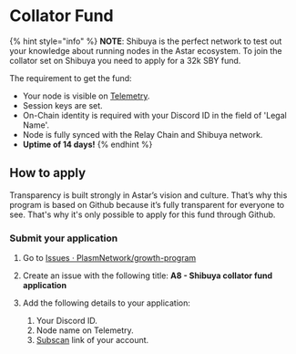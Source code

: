 # Collator Fund

{% hint style="info" %}
**NOTE**: Shibuya is the perfect network to test out your knowledge about running nodes in the Astar ecosystem. To join the collator set on Shibuya you need to apply for a 32k SBY fund.

The requirement to get the fund:

* Your node is visible on [Telemetry](https://telemetry.polkadot.io/#/0xddb89973361a170839f80f152d2e9e38a376a5a7eccefcade763f46a8e567019).
* Session keys are set.
* On-Chain identity is required with your Discord ID in the field of 'Legal Name'.
* Node is fully synced with the Relay Chain and Shibuya network.
* **Uptime of 14 days!**
{% endhint %}

## How to apply

Transparency is built strongly in Astar’s vision and culture. That’s why this program is based on Github because it’s fully transparent for everyone to see. That's why it's only possible to apply for this fund through Github.

### Submit your application

1. Go to [Issues · PlasmNetwork/growth-program](https://github.com/PlasmNetwork/growth-program/issues)
2. Create an issue with the following title: **A8 - Shibuya collator fund application**
3.  Add the following details to your application:

    1. Your Discord ID.
    2. Node name on Telemetry.
    3. [Subscan](https://shibuya.subscan.io) link of your account.

